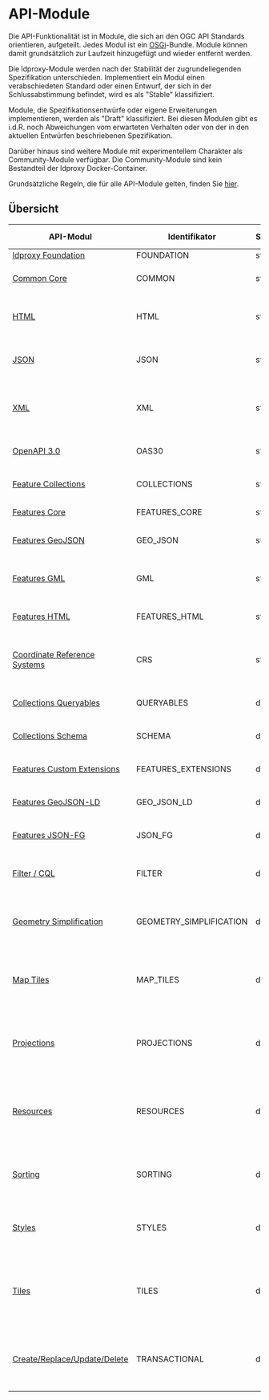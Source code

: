 # API-Module

Die API-Funktionalität ist in Module, die sich an den OGC API Standards orientieren, aufgeteilt. Jedes Modul ist ein [OSGi](https://de.wikipedia.org/wiki/OSGi)-Bundle. Module können damit grundsätzlich zur Laufzeit hinzugefügt und wieder entfernt werden.

Die ldproxy-Module werden nach der Stabilität der zugrundeliegenden Spezifikation unterschieden. Implementiert ein Modul einen verabschiedeten Standard oder einen Entwurf, der sich in der Schlussabstimmung befindet, wird es als "Stable" klassifiziert.

Module, die Spezifikationsentwürfe oder eigene Erweiterungen implementieren, werden als "Draft" klassifiziert. Bei diesen Modulen gibt es i.d.R. noch Abweichungen vom erwarteten Verhalten oder von der in den aktuellen Entwürfen beschriebenen Spezifikation.

Darüber hinaus sind weitere Module mit experimentellem Charakter als Community-Module verfügbar. Die Community-Module sind kein Bestandteil der ldproxy Docker-Container.

Grundsätzliche Regeln, die für alle API-Module gelten, finden Sie [hier](general-rules.md).

<a name="api-module-overview"></a>

## Übersicht

|API-Modul |Identifikator |Status |Standardmäßig aktiviert? |Beschreibung
| --- | --- | --- | --- | ---
|[ldproxy Foundation](foundation.md) |FOUNDATION |stable |Ja |Basisklassen für ldproxy
|[Common Core](common.md) |COMMON |stable |Ja |Ressourcen "Landing Page", "Conformance Declaration" und "API Definition"
|[HTML](html.md) |HTML |stable |Ja |Aktiviert die HTML-Ausgabe bei allgemeinen API-Ressourcen ohne spezifische Formate
|[JSON](json.md) |JSON |stable |Ja |Aktiviert die JSON-Ausgabe bei allgemeinen API-Ressourcen ohne spezifische Formate
|[XML](xml.md) |XML |stable |Nein |Aktiviert die XML-Ausgabe bei allgemeinen API-Ressourcen ohne spezifische Formate (sofern implementiert)
|[OpenAPI 3.0](oas30.md) |OAS30 |stable |Ja |Aktiviert die Unterstützung für die API-Definition in OpenAPI 3.0
|[Feature Collections](collections.md) |COLLECTIONS |stable |Ja |Ressourcen "Feature Collections" und "Feature Collection"
|[Features Core](features-core.md) |FEATURES_CORE |stable |Ja |Ressourcen "Features" und "Feature"
|[Features GeoJSON](geojson.md) |GEO_JSON |stable |Ja |Aktiviert die GeoJSON-Ausgabe für die Ressourcen "Features" und "Feature"
|[Features GML](gml.md) |GML |stable |Nein |Aktiviert die GML-Ausgabe für die Ressourcen "Features" und "Feature" (nur bei WFS-Providern)
|[Features HTML](features-html.md) |FEATURES_HTML |stable |Ja |Aktiviert die HTML-Ausgabe für die Ressourcen "Features" und "Feature"
|[Coordinate Reference Systems](crs.md) |CRS |stable |Ja |Aktiviert die Unterstützung für Koordinatenreferenzsysteme neben dem Standardsystem CRS84.
|[Collections Queryables](queryables.md) |QUERYABLES |draft |Nein |Aktiviert die Ressource "Queryables" für Feature Collections
|[Collections Schema](schema.md) |SCHEMA |draft |Nein |Aktiviert die Ressource "Schema" für Feature Collections
|[Features Custom Extensions](features-custom-extensions.md) |FEATURES_EXTENSIONS |draft |Nein |Erlaubt das Aktivieren von ldproxy-Erweiterungen für die Ressource "Features"
|[Features GeoJSON-LD](geojson-ld.md) |GEO_JSON_LD |draft |Nein |Aktiviert JSON-LD-Erweiterungen in der GeoJSON-Ausgabe
|[Features JSON-FG](json-fg.md) |JSON_FG |draft |Nein |Aktiviert die JSON-FG-Ausgabe für die Ressourcen "Features" und "Feature"
|[Filter / CQL](filter.md) |FILTER |draft |Nein |Aktiviert die Angabe von CQL-Filtern für die Ressourcen "Features" und "Vector Tiles"
|[Geometry Simplification](geometry-simplification.md) |GEOMETRY_SIMPLIFICATION |draft |Nein |Aktiviert die Option zur Vereinfachung von Geometrien nach Douglas-Peucker bei den Ressourcen "Features" und "Feature"
|[Map Tiles](map-tiles.md) |MAP_TILES |draft |Nein |Aktiviert die Bereitstellung von aus Vector Tiles abgeleiteten Bitmap-Tiles, für den gesamten Datensatz und/oder einzelne Collections
|[Projections](projections.md) |PROJECTIONS |draft |Nein |Aktiviert die Option zur Begrenzung der zurückgelieferten Feature-Eigenschaften bei den Ressourcen "Features", "Feature" und "Vector Tiles"
|[Resources](resources.md) |RESOURCES |draft |Nein |Aktiviert die Unterstützung für die Bereitstellung und Verwaltung von zusätzlichen Ressourcen (vor allem für Kartensymbole, Sprites, usw. für das "Styles"-Modul)
|[Sorting](sorting.md) |SORTING |draft |Nein |Aktiviert die Option zur Sortierung der zurückgelieferten Features bei der Ressource "Features"
|[Styles](styles.md) |STYLES |draft |Nein |Aktiviert die Unterstützung für die Bereitstellung und Verwaltung von Styles (vor allem im Format Mapbox Style)
|[Tiles](tiles.md) |TILES |draft |Nein |Aktiviert die Unterstützung für die Bereitstellung von Tiles im Format Mapbox Vector Tiles oder als Bitmaps für den gesamten Datensatz und/oder einzelne Collections
|[Create/Replace/Update/Delete](transactional.md) |TRANSACTIONAL |draft |Nein |Aktiviert die Unterstützung für die Veränderung von Features unter Verwendung der Standardlogik der HTTP-Methoden POST/PUT/DELETE/PATCH
